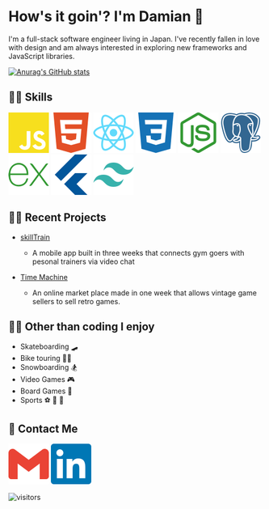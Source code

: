 # How's it goin'? I'm Damian 👋

I'm a full-stack software engineer living in Japan.
I've recently fallen in love with design and am always interested in exploring new frameworks and JavaScript libraries.

[![Anurag's GitHub stats](https://github-readme-stats.vercel.app/api?username=dmacdermott&hide=stars&count_private=true&show_icons=true&theme=buefy)](https://github.com/anuraghazra/github-readme-stats)

## 👨‍💻 Skills

<p float="left">
<img src="./images/javascript.svg">
<img src="./images/html5.svg">
<img src="./images/react.svg">
<img src="./images/css3.svg">
<img src="./images/node-dot-js.svg">
<img src="./images/postgresql.svg">
<img src="./images/express.svg">
<img src="./images/flutter.svg">
<img src="./images/tailwindcss.svg">
</p>

## 👷‍♂️ Recent Projects

- <a href="https://github.com/skilltrain/skilltrain-app">skillTrain</a>

  - A mobile app built in three weeks that connects gym goers with pesonal trainers via video chat

- <a href="https://github.com/CC16FloppyDisc/floppyDisc">Time Machine</a>
  - An online market place made in one week that allows vintage game sellers to sell retro games.

## 💁‍♂️ Other than coding I enjoy

- Skateboarding 🛹
- Bike touring 🚵‍♂️
- Snowboarding 🏂
- Video Games 🎮
- Board Games 🎲
- Sports ⚽️ 🏏 🏉

## 📧 Contact Me

<p float="left">
<a href="mailto:damianmacdermott@gmail.com"><img src="./images/gmail.svg"></a>
<a href="https://www.linkedin.com/in/dmacdermott/"><img src="./images/linkedin.svg"></a>
</p>

![visitors](https://visitor-badge.glitch.me/badge?page_id=dmacdermott)
